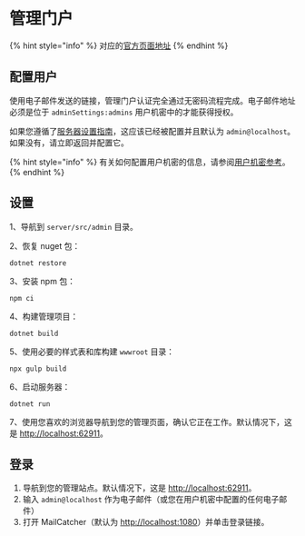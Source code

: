 # 管理门户

{% hint style="info" %}
对应的[官方页面地址](https://contributing.bitwarden.com/server/admin/)
{% endhint %}

## 配置用户 <a href="#configuring-users" id="configuring-users"></a>

使用电子邮件发送的链接，管理门户认证完全通过无密码流程完成。电子邮件地址必须是位于 `adminSettings:admins` 用户机密中的才能获得授权。

如果您遵循了[服务器设置指南](guide.md)，这应该已经被配置并且默认为 `admin@localhost`。如果没有，请立即返回并配置它。

{% hint style="info" %}
有关如何配置用户机密的信息，请参阅[用户机密参考](user-secrets.md)。
{% endhint %}

## 设置 <a href="#setup" id="setup"></a>

1、导航到 `server/src/admin` 目录。

2、恢复 nuget 包：

```
dotnet restore
```

3、安装 npm 包：

```
npm ci
```

4、构建管理项目：

```
dotnet build
```

5、使用必要的样式表和库构建 `wwwroot` 目录：

```
npx gulp build
```

6、启动服务器：

```
dotnet run
```

7、使用您喜欢的浏览器导航到您的管理页面，确认它正在工作。默认情况下，这是 [http://localhost:62911](http://localhost:62911)。

## 登录 <a href="#logging-in" id="logging-in"></a>

1. 导航到您的管理站点。默认情况下，这是 [http://localhost:62911](http://localhost:62911)。
2. 输入 `admin@localhost` 作为电子邮件（或您在用户机密中配置的任何电子邮件）
3. 打开 MailCatcher（默认为 [http://localhost:1080](http://localhost:1080)）并单击登录链接。
